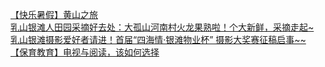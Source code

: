   
[【快乐暑假】黄山之旅](http://www.dianyue.me/archives/312/7yl0cdct5rrkfwly/)  
[乳山银滩人田园采摘好去处：大孤山河南村火龙果熟啦！个大新鲜，采摘走起~](http://www.dianyue.me/archives/088/mv4avuuf6t5a8q6s/)  
[乳山银滩摄影爱好者请进！首届“四海情·银滩物业杯” 摄影大奖赛征稿启事~~](http://www.dianyue.me/archives/391/e6smya4mpaq2jvoe/)  
[【保育教育】电视与阅读，该如何选择](http://www.dianyue.me/archives/337/8xvjaz7nyh0wioh6/)